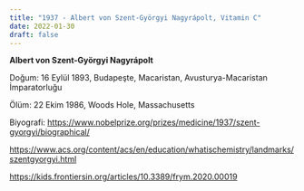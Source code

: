 ```yaml
---
title: "1937 - Albert von Szent-Györgyi Nagyrápolt, Vitamin C"
date: 2022-01-30
draft: false
---
```


**Albert von Szent-Györgyi Nagyrápolt**

Doğum: 16 Eylül 1893, Budapeşte, Macaristan, Avusturya-Macaristan İmparatorluğu

Ölüm: 22 Ekim 1986, Woods Hole, Massachusetts

Biyografi: <https://www.nobelprize.org/prizes/medicine/1937/szent-gyorgyi/biographical/>

<https://www.acs.org/content/acs/en/education/whatischemistry/landmarks/szentgyorgyi.html>

<https://kids.frontiersin.org/articles/10.3389/frym.2020.00019>